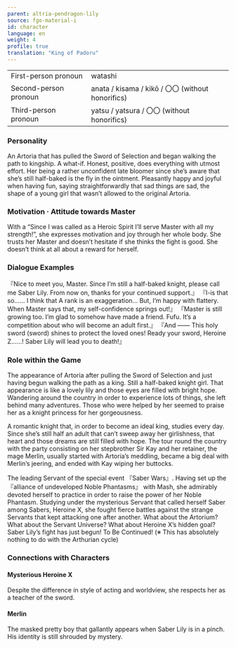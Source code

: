 ```yaml
---
parent: altria-pendragon-lily
source: fgo-material-i
id: character
language: en
weight: 4
profile: true
translation: "King of Padoru"
---
```


<table>
  <tr><td>First-person pronoun</td><td>watashi</td></tr>
  <tr><td>Second-person pronoun</td><td>anata / kisama / kikō / 〇〇 (without honorifics)</td></tr>
  <tr><td>Third-person pronoun</td><td>yatsu / yatsura / 〇〇 (without honorifics)</td></tr>
</table>

### Personality

An Artoria that has pulled the Sword of Selection and began walking the path to kingship. A what-if.
Honest, positive, does everything with utmost effort.
Her being a rather unconfident late bloomer since she’s aware that she’s still half-baked is the fly in the ointment.
Pleasantly happy and joyful when having fun,
saying straightforwardly that sad things are sad, the shape of a young girl that wasn’t allowed to the original Artoria.

### Motivation · Attitude towards Master

With a “Since I was called as a Heroic Spirit I’ll serve Master with all my strength!”, she expresses motivation and joy through her whole body.
She trusts her Master and doesn’t hesitate if she thinks the fight is good. She doesn’t think at all about a reward for herself.

### Dialogue Examples

『Nice to meet you, Master. Since I’m still a half-baked knight, please call me Saber Lily. From now on, thanks for your continued support.』
『I-is that so…… I think that A rank is an exaggeration… But, I’m happy with flattery. When Master says that, my self-confidence springs out!』
『Master is still growing too. I’m glad to somehow have made a friend. Fufu. It’s a competition about who will become an adult first.』
『And ―― This holy sword (sword) shines to protect the loved ones! Ready your sword, Heroine Z……! Saber Lily will lead you to death!』

### Role within the Game

The appearance of Artoria after pulling the Sword of Selection and just having begun walking the path as a king. Still a half-baked knight girl.
That appearance is like a lovely lily and those eyes are filled with bright hope.
Wandering around the country in order to experience lots of things, she left behind many adventures. Those who were helped by her seemed to praise her as a knight princess for her gorgeousness.

A romantic knight that, in order to become an ideal king, studies every day.
Since she’s still half an adult that can’t sweep away her girlishness, that heart and those dreams are still filled with hope.
The tour round the country with the party consisting on her stepbrother Sir Kay and her retainer, the mage Merlin, usually started with Artoria’s meddling, became a big deal with Merlin’s jeering, and ended with Kay wiping her buttocks.

The leading Servant of the special event 『Saber Wars』.
Having set up the 『alliance of undeveloped Noble Phantasms』 with Mash, she admirably devoted herself to practice in order to raise the power of her Noble Phantasm.
Studying under the mysterious Servant that called herself Saber among Sabers, Heroine X, she fought fierce battles against the strange Servants that kept attacking one after another.
What about the Artorium? What about the Servant Universe? What about Heroine X’s hidden goal?
Saber Lily’s fight has just begun! To Be Continued! (※ This has absolutely nothing to do with the Arthurian cycle)

### Connections with Characters

#### Mysterious Heroine X

Despite the difference in style of acting and worldview, she respects her as a teacher of the sword.

#### Merlin

The masked pretty boy that gallantly appears when Saber Lily is in a pinch. His identity is still shrouded by mystery.

